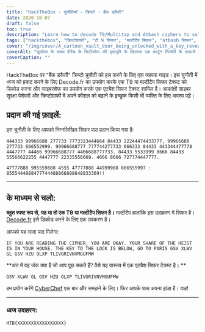 ```yaml
---
title: "HackTheBox - चुनौतियाँ - क्रिप्टो - बैंक डकैती"
date: 2020-10-07
draft: false
toc: true
description: "Learn how to decode T9/Multitap and Atbash ciphers to solve the Bank Heist challenge on HackTheBox."
tags: ["hackthebox", "क्रिप्टोग्राफी", "टी 9 सिफर", "मल्टीटैप सिफर", "atbash सिफर", "साइबर सुरक्षा", "गूढ़वाचन करना", "सिफर", "चुनौती", "झंडा", "साइबर सुरक्षा", "हैकिंग", "सीखना", "ट्यूटोरियल", "सिफर डिकोडिंग", "पहेली सुलझाना", "कोडब्रेकिंग", "क्रिप्टोग्राफी चुनौती", "साइबर सुरक्षा कौशल", "ऑनलाइन सीखने"]
cover: "/img/cover/A_cartoon_vault_door_being_unlocked_with_a_key_revealing.png"
coverAlt: "सूर्यास्त के समय पेरिस के सिटीस्केप की पृष्ठभूमि के खिलाफ एक कार्टून तिजोरी के दरवाजे को एक खजाने की छाती का खुलासा करने वाली कुंजी के साथ अनलॉक किया जा रहा है।"
coverCaption: ""
---
```


HackTheBox पर "बैंक डकैती" क्रिप्टो चुनौती को हल करने के लिए एक व्यापक गाइड। इस चुनौती में ध्वज को प्रकट करने के लिए Decode.fr का उपयोग करके एक T9 या मल्टीटैप सिफर टेक्स्ट को डिकोड करना और साइबरशेफ का उपयोग करके एक एटबैश सिफर टेक्स्ट शामिल है। आकांक्षी साइबर सुरक्षा पेशेवरों और क्रिप्टोग्राफी में अपने कौशल को बढ़ाने के इच्छुक किसी भी व्यक्ति के लिए अवश्य पढ़ें।

## प्रदान की गई फ़ाइलें:

इस चुनौती के लिए आपको निम्नलिखित सिफर पाठ प्रदान किया गया है:

```
444333 99966688 277733 7773323444664 84433 22244474433777, 99966688 277733 666552999. 99966688777 777744277733 666333 84433 443344477778 4447777 44466 99966688777 4466688777733. 84433 5533999 8666 84433 55566622255 4447777 22335556669. 4666 8666 727774447777.

47777888 995559888 4555 47777888 44999988 666555997 : 8555444888477744488866888648833369!!
```

______

## के माध्यम से चलो:

**बहुत स्पष्ट रूप से, यह या तो एक T9 या मल्टीटैप सिफर है।**
मल्टीटैप हालांकि इस उदाहरण में सिफर है। [Decode.fr](https://www.dcode.fr/multitap-abc-cipher) इसे डिकोड करने के लिए एक उपकरण है।

आपको यह सादा पाठ मिलेगा:
```
IF YOU ARE READING THE CIPHER, YOU ARE OKAY. YOUR SHARE OF THE HEIST IS IN YOUR HOUSE. THE KEY TO THE LOCK IS BELOW, GO TO PARIS GSV XLWV GL GSV HZU OLXP TLIVGRIVNVMGUFMW
```

**अंत में वह जंक क्या है जो आप पूछ सकते हैं? वैसे यह वास्तव में एक एटबैश सिफर टेक्स्ट है। **

```
GSV XLWV GL GSV HZU OLXP TLIVGRIVNVMGUFMW
```


हम प्रयोग करेंगे [CyberChef](<https://gchq.github.io/CyberChef-#recipe=Atbash_Cipher()&input=R1NWIFhMV1YgR0wgR1NWIEhaVSBPTFhQIApUTElWR1JJVk5WTUdVRk1X>) एक बार और समझने के लिए। फिर आपके पास अपना झंडा है। वाह!

______

### ध्वज उदाहरण:

```
HTB{XXXXXXXXXXXXXXXXX}
```
